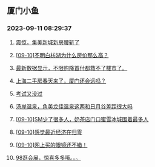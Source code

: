 ## 厦门小鱼 
### 2023-09-11 08:29:37

1. [震惊，集美新城新房腰斩了](http://bbs.xmfish.com/read-htm-tid-18069470.html)

2. [[09-10]不明白枋湖为什么房价那么高？](http://bbs.xmfish.com/read-htm-tid-18069554.html)

3. [最新数据显示，不限购降首付都救不了楼市了。](http://bbs.xmfish.com/read-htm-tid-18069372.html)

4. [上海二手房春天来了，厦门还会远吗？](http://bbs.xmfish.com/read-htm-tid-18069494.html)

5. [考试又没过](http://bbs.xmfish.com/read-htm-tid-18069603.html)

6. [汤岸温泉，角美龙佳温泉这两和日月谷差距很大吗](http://bbs.xmfish.com/read-htm-tid-18069456.html)

7. [[09-10]SM少了很多人，奶茶店门口蜜雪冰城围着最多人](http://bbs.xmfish.com/read-htm-tid-18069599.html)

8. [[09-10]感觉最近经济在归零](http://bbs.xmfish.com/read-htm-tid-18069532.html)

9. [[09-10]网上买的眼镜还不错！](http://bbs.xmfish.com/read-htm-tid-18069454.html)

10. [98逛会展，惊喜多多哦。。。](http://bbs.xmfish.com/read-htm-tid-18069623.html)

